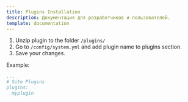 ```yaml
---
title: Plugins Installation
description: Документация для разработчиков и пользователей.
template: documentation
---
```


1. Unzip plugin to the folder `/plugins/`
2. Go to `/config/system.yml` and add plugin name to plugins section.
3. Save your changes.

Example:
```yml
...
# Site Plugins
plugins:
  myplugin
```
